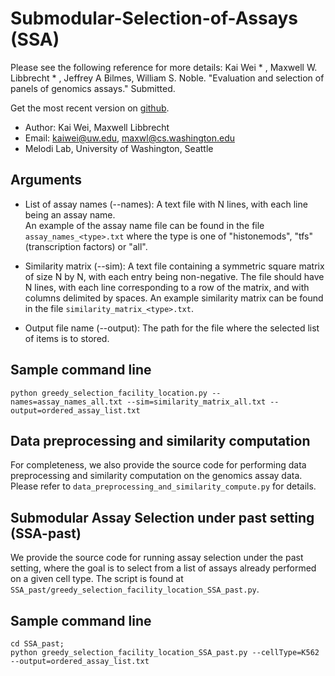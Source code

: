 Submodular-Selection-of-Assays (SSA)
==

Please see the following reference for more details:
Kai Wei * , Maxwell W. Libbrecht * , Jeffrey A Bilmes, William S. Noble. "Evaluation and selection of panels of genomics assays." Submitted.

Get the most recent version on [github](https://github.com/kaiwei123/Submodular-Selection-of-Assays).

* Author: Kai Wei, Maxwell Libbrecht
* Email: kaiwei@uw.edu, maxwl@cs.washington.edu
* Melodi Lab, University of Washington, Seattle

Arguments
--

* List of assay names (--names):
A text file with N lines, with each line being an assay name.  
An example of the assay name file can be found in the file `assay_names_<type>.txt` where the type is one of "histonemods", "tfs" (transcription factors) or "all".

* Similarity matrix (--sim):
A text file containing a symmetric square matrix of size N by N, with each entry being non-negative. The file should have N lines, with each line corresponding to a row of the matrix, and with columns delimited by spaces. 
An example similarity matrix can be found in the file `similarity_matrix_<type>.txt`.

* Output file name (--output):
The path for the file where the selected list of items is to stored. 

Sample command line
--

    python greedy_selection_facility_location.py --names=assay_names_all.txt --sim=similarity_matrix_all.txt --output=ordered_assay_list.txt

Data preprocessing and similarity computation
--

For completeness, we also provide the source code for performing data preprocessing and similarity computation on the genomics assay data. Please refer to `data_preprocessing_and_similarity_compute.py` for details. 

Submodular Assay Selection under past setting (SSA-past)
--

We provide the source code for running assay selection under the past setting, where the goal is to select from a list of assays already performed on a given cell type. The script is found at `SSA_past/greedy_selection_facility_location_SSA_past.py`.

Sample command line
--
    
    cd SSA_past;
    python greedy_selection_facility_location_SSA_past.py --cellType=K562 --output=ordered_assay_list.txt
    
